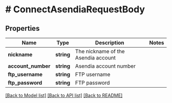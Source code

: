 # # ConnectAsendiaRequestBody

## Properties

Name | Type | Description | Notes
------------ | ------------- | ------------- | -------------
**nickname** | **string** | The nickname of the Asendia account |
**account_number** | **string** | Asendia account number |
**ftp_username** | **string** | FTP username |
**ftp_password** | **string** | FTP password |

[[Back to Model list]](../../README.md#models) [[Back to API list]](../../README.md#endpoints) [[Back to README]](../../README.md)
